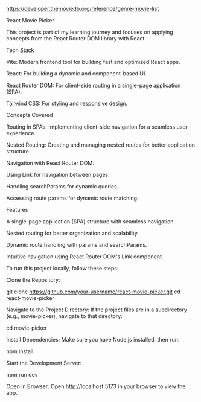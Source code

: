 
https://developer.themoviedb.org/reference/genre-movie-list

React Movie Picker

This project is part of my learning journey and focuses on applying concepts from the React Router DOM library with React.

Tech Stack

Vite: Modern frontend tool for building fast and optimized React apps.

React: For building a dynamic and component-based UI.

React Router DOM: For client-side routing in a single-page application (SPA).

Tailwind CSS: For styling and responsive design.

Concepts Covered

Routing in SPAs: Implementing client-side navigation for a seamless user experience.

Nested Routing: Creating and managing nested routes for better application structure.

Navigation with React Router DOM:

Using Link for navigation between pages.

Handling searchParams for dynamic queries.

Accessing route params for dynamic route matching.

Features

A single-page application (SPA) structure with seamless navigation.

Nested routing for better organization and scalability.

Dynamic route handling with params and searchParams.

Intuitive navigation using React Router DOM's Link component.

To run this project locally, follow these steps:

Clone the Repository:

git clone https://github.com/your-username/react-movie-picker.git
cd react-movie-picker

Navigate to the Project Directory:
If the project files are in a subdirectory (e.g., movie-picker), navigate to that directory:

cd movie-picker

Install Dependencies:
Make sure you have Node.js installed, then run:

npm install

Start the Development Server:

npm run dev

Open in Browser:
Open http://localhost:5173 in your browser to view the app.